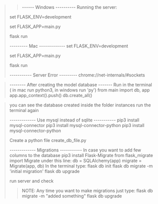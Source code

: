 >> ------ Windows ----------
>Running the server:
> 
> set FLASK_ENV=development
> 
> set FLASK_APP=main.py
> 
> flask run
> 
> --------- Mac -------------
> set FLASK_ENV=development
> 
> set FLASK_APP=main.py
> 
> flask run
> 
> ----------- Server Error ---------
> chrome://net-internals/#sockets
> 

> -------- After creating the model database -------
> Run in the terminal ( in mac run python3, in windows run 'py')
> from main import db, app
> app.app_context().push()
> db.create_all()

> you can see the database created inside the folder instances
> run the terminal again
> 
> ------------- Use mysql instead of sqlite -----------
> pip3 install mysql-connector
> pip3 install mysql-connector-python
> pip3 install mysql-connector-python
> 
> Create a python file create_db_file.py
> 
> ------------- Migrations -----------
> In case you want to add few columns to the database
> pip3 install Flask-Migrate
> from flask_migrate import Migrate
> under  this line: db = SQLAlchemy(app)
> migrate = Migrate(app, db)
> In the terminal type:
> flask db init
> flask db migrate -m 'initial migration'
> flask db upgrade
> 
> run server and check
> 
>> NOTE:
> Any time you want to make migrations just type:
> flask db migrate -m "added something"
> flask db upgrade
